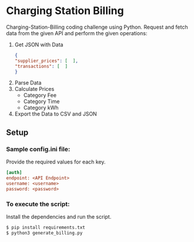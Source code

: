 # Charging Station Billing

Charging-Station-Billing coding challenge using Python.
Request and fetch data from the given API and perform the given operations:
1. Get JSON with Data
    ```json
    {
    "supplier_prices": [  ],
    "transactions": [  ]
    }
    ```
2. Parse Data
3. Calculate Prices
    - Category Fee
    - Category Time
    - Category kWh
4. Export the Data to CSV and JSON

## Setup 

### Sample config.ini file:
Provide the required values for each key.
```ini
[auth]
endpoint: <API Endpoint>
username: <username>
password: <password>
```

### To execute the script:

Install the dependencies and run the script.

```sh
$ pip install requirements.txt
$ python3 generate_billing.py
```
